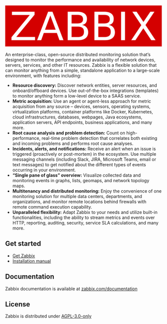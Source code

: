 ![Zabbix logo](https://github.com/chaudharysurya14/Zabbix/blob/master/zabbix_logo.svg)

An enterprise-class, open-source distributed monitoring solution that’s designed to monitor the performance and availability of network devices, servers, services, and other IT resources.
Zabbix is a flexible solution that can monitor anything from a simple, standalone application to a large-scale environment, with features including:

- **Resource discovery:** Discover network entities, server resources, and onboard/offboard devices. Use out-of-the-box integrations (templates) to monitor anything form a low-level device to a SAAS service.
- **Metric acquisition:** Use an agent or agent-less approach for metric acquisition from any source – devices, sensors, operating systems, virtualization platforms, container platforms like Docker, Kubernetes, cloud infrastructures, databases, webpages, Java ecosystems, application servers, API endpoints, business applications, and many more.
- **Root cause analysis and problem detection:** Count on high-performance, real-time problem detection that correlates both existing and incoming problems and performs root cause analyses.
- **Incidents, alerts, and notifications:** Receive an alert when an issue is triggered (proactively or post-mortem) in the ecosystem. Use multiple messaging channels (including Slack, JIRA, Microsoft Teams, email or text messages) to get notified about the different types of events occurring in your environment.
- **“Single pane of glass” overview:** Visualize collected data and monitoring events in graphs, lists, geomaps, and network topology maps.
- **Multitenancy and distributed monitoring:** Enjoy the convenience of one monitoring solution for multiple data centers, departments, and organizations, and monitor remote locations behind firewalls with remote command execution capability.
- **Unparalleled flexibility:** Adapt Zabbix to your needs and utilize built-in functionalities, including the ability to stream metrics and events over HTTP, reporting, auditing, security, service SLA calculations, and many more.

## Get started

- [Get Zabbix](https://www.zabbix.com/download)
- [Installation manual](https://www.zabbix.com/documentation/current/en/manual/installation)

## Documentation

Zabbix documentation is available at [zabbix.com/documentation](https://www.zabbix.com/documentation/current/en/)

## License

Zabbix is distributed under [AGPL-3.0-only](COPYING)
